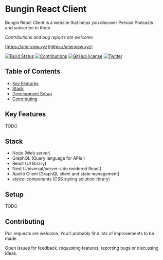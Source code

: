 # Bungin React Client

Bungin React Client is a website that helps you discover Persian Podcasts and subscribe to them.

*Contributions and bug reports are welcome.*

[https://alterview.xyz](https://alterview.xyz)

[![Build Status](https://travis-ci.org/alterviewxyz/bungin-react.svg?branch=develop)](https://travis-ci.org/alterviewxyz/bungin-react)
[![Contributions](https://img.shields.io/badge/contributions-welcome-brightgreen.svg)](https://github.com/alterviewxyz/bungin-react/#contributing)
[![GitHub license](https://img.shields.io/github/license/alterviewxyz/bungin-react.svg)](https://github.com/alterviewxyz/bungin-react/blob/develop/LICENSE)
[![Twitter](https://img.shields.io/twitter/follow/alterviewxyz.svg?label=Follow&style=social?style=plastic)](https://twitter.com/alterview.xyz)

## Table of Contents
* [Key Features](#key-features)
* [Stack](#stack)
* [Development Setup](#setup)
* [Contributing](#contributing)

## Key Features
TODO

## Stack
* Node (Web server)
* GraphQL (Query language for APIs )
* React (UI library)
* Next (Universal/server-side rendered React)
* Apollo Client (GraphQL client and state management)
* styled-components (CSS styling solution library)

## Setup
TODO

## Contributing
Pull requests are welcome. You'll probably find lots of improvements to be made.

Open issues for feedback, requesting features, reporting bugs or discussing ideas.

